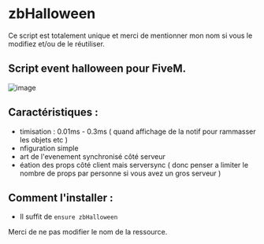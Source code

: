 # zbHalloween

Ce script est totalement unique et merci de mentionner mon nom si vous le modifiez et/ou de le réutiliser.

## Script event halloween pour FiveM. 

![image](https://user-images.githubusercontent.com/73728454/139514688-7ec6b6e4-5d3e-43d5-9542-13c4d1667f02.png)

## Caractéristiques :

- timisation : 0.01ms - 0.3ms ( quand affichage de la notif pour rammasser les objets etc )
- nfiguration simple
- art de l'evenement synchronisé côté serveur
- éation des props côté client mais serversync ( donc penser a limiter le nombre de props par personne si vous avez un gros serveur )

## Comment l'installer :

-  Il suffit de `ensure zbHalloween`

Merci de ne pas modifier le nom de la ressource.
